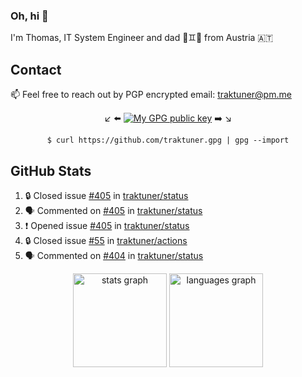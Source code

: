 ### Oh, hi 👋

I'm Thomas, IT System Engineer and dad 👶♊️👶 from Austria 🇦🇹

<!--
**traktuner/traktuner** is a ✨ _special_ ✨ repository because its `README.md` (this file) appears on your GitHub profile.

Here are some ideas to get you started:

- 🔭 I’m currently working on ...
- 🌱 I’m currently learning ...
- 👯 I’m looking to collaborate on ...
- 🤔 I’m looking for help with ...
- 💬 Ask me about ...
- 📫 How to reach me: ...
- 😄 Pronouns: ...
- ⚡ Fun fact: ...
-->

## Contact
📫 Feel free to reach out by PGP encrypted email:
traktuner@pm.me

<div align="center" markdown="1">

↙️ ⬅️ [![My GPG public key](https://img.shields.io/badge/PGP%20public%20key-6D4AFF?style=for-the-badge)](https://github.com/traktuner.gpg) ➡️ ↘️

```shell
$ curl https://github.com/traktuner.gpg | gpg --import
```

</div>

## GitHub Stats
<!--START_SECTION:activity-->
1. 🔒 Closed issue [#405](https://github.com/traktuner/status/issues/405) in [traktuner/status](https://github.com/traktuner/status)
2. 🗣 Commented on [#405](https://github.com/traktuner/status/issues/405#issuecomment-2286177390) in [traktuner/status](https://github.com/traktuner/status)
3. ❗ Opened issue [#405](https://github.com/traktuner/status/issues/405) in [traktuner/status](https://github.com/traktuner/status)
4. 🔒 Closed issue [#55](https://github.com/traktuner/actions/issues/55) in [traktuner/actions](https://github.com/traktuner/actions)
5. 🗣 Commented on [#404](https://github.com/traktuner/status/issues/404#issuecomment-2277912930) in [traktuner/status](https://github.com/traktuner/status)
<!--END_SECTION:activity-->

<div align="center">
  <img src="https://github-readme-stats.vercel.app/api?username=traktuner&hide_title=false&hide_rank=false&show_icons=true&include_all_commits=true&count_private=true&disable_animations=false&theme=dracula&locale=en&hide_border=false&order=1" height="150" alt="stats graph"  />
  <img src="https://github-readme-stats.vercel.app/api/top-langs?username=traktuner&locale=en&hide_title=false&layout=compact&card_width=320&langs_count=5&theme=dracula&hide_border=false&order=2" height="150" alt="languages graph"  />
</div>
